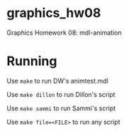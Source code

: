 # graphics_hw08
Graphics Homework 08: mdl-animation

# Running
Use `make` to run DW's animtest.mdl

Use `make dillon` to run Dillon's script

Use `make sammi` to run Sammi's script

Use `make file=<FILE>` to run any script
